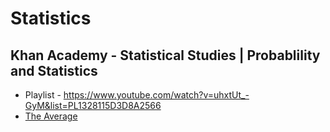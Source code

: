 # Statistics

## Khan Academy - Statistical Studies | Probablility and Statistics

- Playlist - https://www.youtube.com/watch?v=uhxtUt_-GyM&list=PL1328115D3D8A2566
- [The Average](https://www.youtube.com/watch?v=uhxtUt_-GyM)
